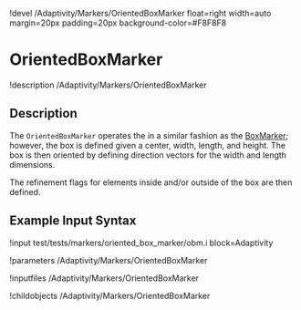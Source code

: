!devel /Adaptivity/Markers/OrientedBoxMarker float=right width=auto margin=20px padding=20px background-color=#F8F8F8

# OrientedBoxMarker
!description /Adaptivity/Markers/OrientedBoxMarker

## Description
The `OrientedBoxMarker` operates the in a similar
fashion as the [BoxMarker](Markers/BoxMarker.md); however, the box is
defined given a center, width, length, and height. The box is then
oriented by defining direction vectors for the width and length
dimensions.

The refinement flags for elements inside and/or outside of the box are
then defined.

## Example Input Syntax
!input test/tests/markers/oriented_box_marker/obm.i block=Adaptivity

!parameters /Adaptivity/Markers/OrientedBoxMarker

!inputfiles /Adaptivity/Markers/OrientedBoxMarker

!childobjects /Adaptivity/Markers/OrientedBoxMarker

